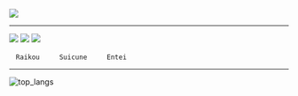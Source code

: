 <!-- ![](https://data14.sticker.fan/20200904/file_2745638_128x128.webp) -->
![](https://img.itch.zone/aW1nLzEwNTE5NDMuZ2lm/original/UOzaTJ.gif)

---
![](https://play.pokemonshowdown.com/sprites/ani/raikou.gif)
![](https://play.pokemonshowdown.com/sprites/ani/suicune.gif)
![](https://play.pokemonshowdown.com/sprites/ani/entei.gif)

    `Raikou`         `Suicune`         `Entei`

---
![top_langs](https://github-readme-stats.vercel.app/api/top-langs/?username=tiencoffee&layout=compact&langs_count=10)
